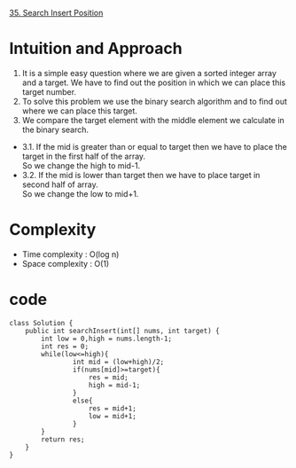 [35. Search Insert Position](https://leetcode.com/problems/search-insert-position/description/)


# Intuition and Approach

1. It is a simple easy question where we are given a sorted integer array  and a target. We have to find out the position in which we can place this target number.
2. To solve this problem we use the binary search algorithm and to find out where we can place this target.
3. We compare the target element with the middle element we calculate in the binary search. 
- 3.1. If the mid is greater than or equal to target then we have to place the target in the first half of the array.  
So we change the high to mid-1.
- 3.2. If the mid is lower than target then we have to place target in second half of array.  
So we change the low to mid+1.

# Complexity

- Time complexity : O(log n)
- Space complexity : O(1)

# code
```
class Solution {
    public int searchInsert(int[] nums, int target) {
        int low = 0,high = nums.length-1;
        int res = 0;
        while(low<=high){
                int mid = (low+high)/2;
                if(nums[mid]>=target){
                    res = mid;
                    high = mid-1;
                }
                else{
                    res = mid+1;
                    low = mid+1;
                }
        }
        return res;
    }
}
```
  